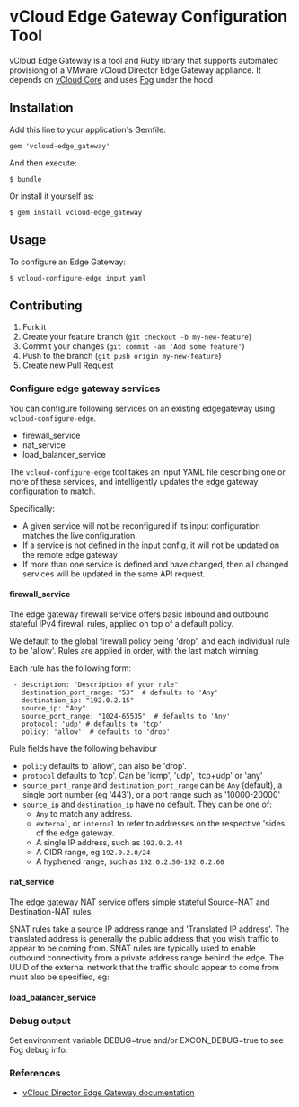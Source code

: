 # vCloud Edge Gateway Configuration Tool

vCloud Edge Gateway is a tool and Ruby library that supports automated
provisiong of a VMware vCloud Director Edge Gateway appliance. It depends on
[vCloud Core](https://github.com/alphagov/vcloud-core) and uses
[Fog](https://fog.io) under the hood

## Installation

Add this line to your application's Gemfile:

    gem 'vcloud-edge_gateway'

And then execute:

    $ bundle

Or install it yourself as:

    $ gem install vcloud-edge_gateway

## Usage

To configure an Edge Gateway:

    $ vcloud-configure-edge input.yaml


## Contributing

1. Fork it
2. Create your feature branch (`git checkout -b my-new-feature`)
3. Commit your changes (`git commit -am 'Add some feature'`)
4. Push to the branch (`git push origin my-new-feature`)
5. Create new Pull Request


### Configure edge gateway services

You can configure following services on an existing edgegateway using
`vcloud-configure-edge`.

- firewall_service
- nat_service
- load_balancer_service

The `vcloud-configure-edge` tool takes an input YAML file describing one
or more of these services, and intelligently updates the edge gateway
configuration to match.

Specifically:

* A given service will not be reconfigured if its input configuration matches
  the live configuration.
* If a service is not defined in the input config, it will not be updated on
  the remote edge gateway
* If more than one service is defined and have changed, then all changed
  services will be updated in the same API request.

#### firewall_service

The edge gateway firewall service offers basic inbound and outbound stateful
IPv4 firewall rules, applied on top of a default policy.

We default to the global firewall policy being 'drop', and each individual
rule to be 'allow'. Rules are applied in order, with the last match winning.

Each rule has the following form:

```
 - description: "Description of your rule"
   destination_port_range: "53"  # defaults to 'Any'
   destination_ip: "192.0.2.15"
   source_ip: "Any"
   source_port_range: "1024-65535"  # defaults to 'Any'
   protocol: 'udp' # defaults to 'tcp'
   policy: 'allow'  # defaults to 'drop'
```

Rule fields have the following behaviour

* `policy` defaults to 'allow', can also be 'drop'.
* `protocol` defaults to 'tcp'. Can be 'icmp', 'udp', 'tcp+udp' or 'any'
* `source_port_range` and `destination_port_range` can be `Any` (default),
  a single port number (eg '443'), or a port range such as '10000-20000'
* `source_ip` and `destination_ip` have no default. They can be one of:
  * `Any` to match any address.
  * `external`, or `internal` to refer to addresses on the respective 'sides'
   of the edge gateway.
  * A single IP address, such as `192.0.2.44`
  * A CIDR range, eg `192.0.2.0/24`
  * A hyphened range, such as `192.0.2.50-192.0.2.60`

#### nat_service

The edge gateway NAT service offers simple stateful Source-NAT and
Destination-NAT rules.

SNAT rules take a source IP address range and 'Translated IP address'. The translated
address is generally the public address that you wish traffic to appear to be
coming from. SNAT rules are typically used to enable outbound connectivity from
a private address range behind the edge. The UUID of the external network that
the traffic should appear to come from must also be specified, eg:


#### load_balancer_service


### Debug output

Set environment variable DEBUG=true and/or EXCON_DEBUG=true to see Fog debug info.

### References

* [vCloud Director Edge Gateway documentation](http://pubs.vmware.com/vcd-51/topic/com.vmware.vcloud.admin.doc_51/GUID-ADE1DCAB-874F-45A9-9337-1E971DAC0F7D.html)
